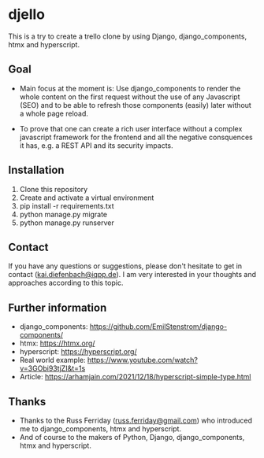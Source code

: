 # djello
This is a try to create a trello clone by using Django, django_components, htmx and hyperscript.


## Goal
- Main focus at the moment is: Use django_components to render the whole content on the first request without the use of any Javascript (SEO) and to be able to refresh those components (easily) later without a whole page reload. 

- To prove that one can create a rich user interface without a complex javascript framework for the frontend and all the negative consquences it has, e.g. a REST API and its security impacts. 

## Installation 
1. Clone this repository
2. Create and activate a virtual environment
3. pip install -r requirements.txt
4. python manage.py migrate
5. python manage.py runserver

## Contact
If you have any questions or suggestions, please don't hesitate to get in contact (kai.diefenbach@iqpp.de). I am very interested in your thoughts and approaches according to this topic.


## Further information
- django_components: https://github.com/EmilStenstrom/django-components/
- htmx: https://htmx.org/
- hyperscript: https://hyperscript.org/
- Real world example: https://www.youtube.com/watch?v=3GObi93tjZI&t=1s
- Article: https://arhamjain.com/2021/12/18/hyperscript-simple-type.html


## Thanks
- Thanks to the Russ Ferriday (russ.ferriday@gmail.com) who introduced me to django_components, htmx and hyperscript.
- And of course to the makers of Python, Django, django_components, htmx and hyperscript.
